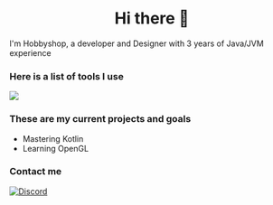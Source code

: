 <h1 align="center">Hi there 👋</h1>

I'm Hobbyshop, a developer and Designer with 3 years of Java/JVM experience

### Here is a list of tools I use
![](https://skillicons.dev/icons?i=idea,vscode,java,kotlin,cpp)

### These are my current projects and goals
* Mastering Kotlin
* Learning OpenGL

### Contact me
[![Discord](https://img.shields.io/badge/Discord-%237289DA.svg?style=for-the-badge&logo=discord&logoColor=white)](https://discord.com/users/815955695739863100)
